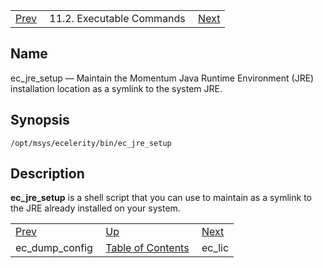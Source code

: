 |     |     |     |
| --- | --- | --- |
| [Prev](executable.ec_dump_config)  | 11.2. Executable Commands |  [Next](executable.ec_lic.php) |

<a name="executable.ec_jre_setup"></a>
## Name

ec_jre_setup — Maintain the Momentum Java Runtime Environment (JRE) installation location as a symlink to the system JRE.

## Synopsis

`/opt/msys/ecelerity/bin/ec_jre_setup`

<a name="idp13423392"></a>
## Description

**ec_jre_setup** is a shell script that you can use to maintain as a symlink to the JRE already installed on your system.

|     |     |     |
| --- | --- | --- |
| [Prev](executable.ec_dump_config)  | [Up](exe.commands.details.php) |  [Next](executable.ec_lic.php) |
| ec_dump_config  | [Table of Contents](index) |  ec_lic |
